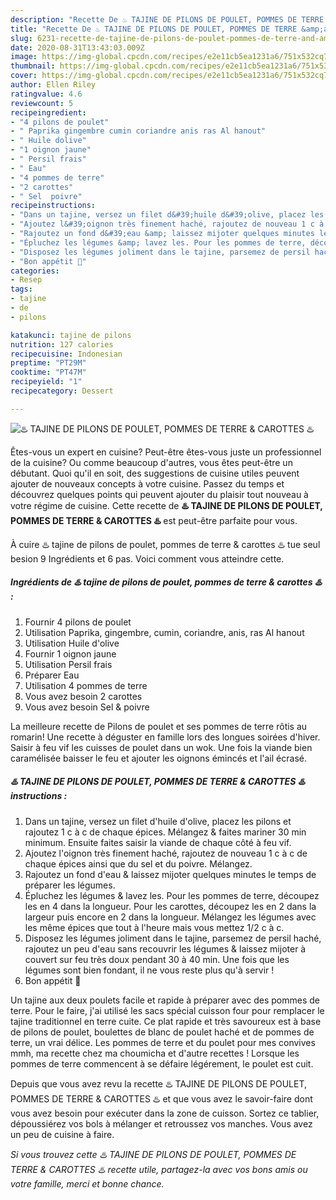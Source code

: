 ```yaml
---
description: "Recette De ♨️ TAJINE DE PILONS DE POULET, POMMES DE TERRE &amp;amp; CAROTTES ♨️"
title: "Recette De ♨️ TAJINE DE PILONS DE POULET, POMMES DE TERRE &amp;amp; CAROTTES ♨️"
slug: 6231-recette-de-tajine-de-pilons-de-poulet-pommes-de-terre-and-amp-carottes
date: 2020-08-31T13:43:03.009Z
image: https://img-global.cpcdn.com/recipes/e2e11cb5ea1231a6/751x532cq70/♨️-tajine-de-pilons-de-poulet-pommes-de-terre-carottes-♨️-photo-principale-de-la-recette.jpg
thumbnail: https://img-global.cpcdn.com/recipes/e2e11cb5ea1231a6/751x532cq70/♨️-tajine-de-pilons-de-poulet-pommes-de-terre-carottes-♨️-photo-principale-de-la-recette.jpg
cover: https://img-global.cpcdn.com/recipes/e2e11cb5ea1231a6/751x532cq70/♨️-tajine-de-pilons-de-poulet-pommes-de-terre-carottes-♨️-photo-principale-de-la-recette.jpg
author: Ellen Riley
ratingvalue: 4.6
reviewcount: 5
recipeingredient:
- "4 pilons de poulet"
- " Paprika gingembre cumin coriandre anis ras Al hanout"
- " Huile dolive"
- "1 oignon jaune"
- " Persil frais"
- " Eau"
- "4 pommes de terre"
- "2 carottes"
- " Sel  poivre"
recipeinstructions:
- "Dans un tajine, versez un filet d&#39;huile d&#39;olive, placez les pilons et rajoutez 1 c à c de chaque épices. Mélangez &amp; faites mariner 30 min minimum. Ensuite faites saisir la viande de chaque côté à feu vif."
- "Ajoutez l&#39;oignon très finement haché, rajoutez de nouveau 1 c à c de chaque épices ainsi que du sel et du poivre. Mélangez."
- "Rajoutez un fond d&#39;eau &amp; laissez mijoter quelques minutes le temps de préparer les légumes."
- "Épluchez les légumes &amp; lavez les. Pour les pommes de terre, découpez les en 4 dans la longueur. Pour les carottes, découpez les en 2 dans la largeur puis encore en 2 dans la longueur. Mélangez les légumes avec les même épices que tout à l&#39;heure mais vous mettez 1/2 c à c."
- "Disposez les légumes joliment dans le tajine, parsemez de persil haché, rajoutez un peu d&#39;eau sans recouvrir les légumes &amp; laissez mijoter à couvert sur feu très doux pendant 30 à 40 min. Une fois que les légumes sont bien fondant, il ne vous reste plus qu&#39;à servir !"
- "Bon appétit 🌹"
categories:
- Resep
tags:
- tajine
- de
- pilons

katakunci: tajine de pilons 
nutrition: 127 calories
recipecuisine: Indonesian
preptime: "PT29M"
cooktime: "PT47M"
recipeyield: "1"
recipecategory: Dessert

---
```



![♨️ TAJINE DE PILONS DE POULET, POMMES DE TERRE &amp; CAROTTES ♨️](https://img-global.cpcdn.com/recipes/e2e11cb5ea1231a6/751x532cq70/♨️-tajine-de-pilons-de-poulet-pommes-de-terre-carottes-♨️-photo-principale-de-la-recette.jpg)

Êtes-vous un expert en cuisine? Peut-être êtes-vous juste un professionnel de la cuisine? Ou comme beaucoup d'autres, vous êtes peut-être un débutant. Quoi qu'il en soit, des suggestions de cuisine utiles peuvent ajouter de nouveaux concepts à votre cuisine. Passez du temps et découvrez quelques points qui peuvent ajouter du plaisir tout nouveau à votre régime de cuisine. Cette recette de <strong> ♨️ TAJINE DE PILONS DE POULET, POMMES DE TERRE &amp; CAROTTES ♨️ </strong> est peut-être parfaite pour vous.

<!--inarticleads1-->

À cuire ♨️ tajine de pilons de poulet, pommes de terre &amp; carottes ♨️ tue seul besion 9 Ingrédients et 6 pas. Voici comment vous atteindre cette.

##### Ingrédients de ♨️ tajine de pilons de poulet, pommes de terre &amp; carottes ♨️ :

1. Fournir 4 pilons de poulet
1. Utilisation  Paprika, gingembre, cumin, coriandre, anis, ras Al hanout
1. Utilisation  Huile d&#39;olive
1. Fournir 1 oignon jaune
1. Utilisation  Persil frais
1. Préparer  Eau
1. Utilisation 4 pommes de terre
1. Vous avez besoin 2 carottes
1. Vous avez besoin  Sel &amp; poivre


La meilleure recette de Pilons de poulet et ses pommes de terre rôtis au romarin! Une recette à déguster en famille lors des longues soirées d&#39;hiver. Saisir à feu vif les cuisses de poulet dans un wok. Une fois la viande bien caramélisée baisser le feu et ajouter les oignons émincés et l&#39;ail écrasé. 

<!--inarticleads2-->

##### ♨️ TAJINE DE PILONS DE POULET, POMMES DE TERRE &amp; CAROTTES ♨️ instructions :

1. Dans un tajine, versez un filet d&#39;huile d&#39;olive, placez les pilons et rajoutez 1 c à c de chaque épices. Mélangez &amp; faites mariner 30 min minimum. Ensuite faites saisir la viande de chaque côté à feu vif.
1. Ajoutez l&#39;oignon très finement haché, rajoutez de nouveau 1 c à c de chaque épices ainsi que du sel et du poivre. Mélangez.
1. Rajoutez un fond d&#39;eau &amp; laissez mijoter quelques minutes le temps de préparer les légumes.
1. Épluchez les légumes &amp; lavez les. Pour les pommes de terre, découpez les en 4 dans la longueur. Pour les carottes, découpez les en 2 dans la largeur puis encore en 2 dans la longueur. Mélangez les légumes avec les même épices que tout à l&#39;heure mais vous mettez 1/2 c à c.
1. Disposez les légumes joliment dans le tajine, parsemez de persil haché, rajoutez un peu d&#39;eau sans recouvrir les légumes &amp; laissez mijoter à couvert sur feu très doux pendant 30 à 40 min. Une fois que les légumes sont bien fondant, il ne vous reste plus qu&#39;à servir !
1. Bon appétit 🌹


Un tajine aux deux poulets facile et rapide à préparer avec des pommes de terre. Pour le faire, j&#39;ai utilisé les sacs spécial cuisson four pour remplacer le tajine traditionnel en terre cuite. Ce plat rapide et très savoureux est à base de pilons de poulet, boulettes de blanc de poulet haché et de pommes de terre, un vrai délice. Les pommes de terre et du poulet pour mes convives mmh, ma recette chez ma choumicha et d&#39;autre recettes ! Lorsque les pommes de terre commencent à se défaire légérement, le poulet est cuit. 

<!--inarticleads1-->

<p>
Depuis que vous avez revu la recette ♨️ TAJINE DE PILONS DE POULET, POMMES DE TERRE &amp; CAROTTES ♨️ et que vous avez le savoir-faire dont vous avez besoin pour exécuter dans la zone de cuisson. Sortez ce tablier, dépoussiérez vos bols à mélanger et retroussez vos manches. Vous avez un peu de cuisine à faire.
</p>

<p>
<i>Si vous trouvez cette ♨️ TAJINE DE PILONS DE POULET, POMMES DE TERRE &amp; CAROTTES ♨️ recette utile, partagez-la avec vos bons amis ou votre famille, merci et bonne chance.</i>
</p>
